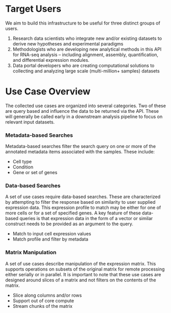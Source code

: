 # Target Users

We aim to build this infrastructure to be useful for three distinct groups of users.
1.	Research data scientists who integrate new and/or existing datasets to derive new hypotheses and experimental paradigms
2.	Methodologists who are developing new analytical methods in this API for RNA-seq analysis – including alignment, assembly, quantification, and differential expression modules.
3.	Data portal developers who are creating computational solutions to collecting and analyzing large scale (multi-million+ samples) datasets

# Use Case Overview

The collected use cases are organized into several categories.  Two of these are query based and influence the data to be returned via the API.  These will generally be called early in a downstream analysis pipeline to focus on relevant input datasets.

### Metadata-based Searches

Metadata-based searches filter the search query on one or more of the annotated metadata items associated with the samples.  These include:

* Cell type
* Condition
* Gene or set of genes

### Data-based Searches

A set of use cases require data-based searches.  These are characterized by attempting to filter the response based on similarity to user supplied expression data.  This expression profile to match may be either for one of more cells or for a set of specified genes.  A key feature of these data-based queries is that expression data in the form of a vector or similar construct needs to be provided as an argument to the query.

* Match to input cell expression values
* Match profile and filter by metadata

### Matrix Manipulation

A set of use cases describe manipulation of the expression matrix.  This supports operations on subsets of the original matrix for remote processing either serially or in parallel.  It is important to note that these use cases are designed around slices of a matrix and not filters on the contents of the matrix.

* Slice along columns and/or rows
* Support out of core compute
* Stream chunks of the matrix
